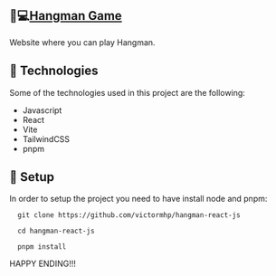 ## 💬💻[Hangman Game](https://hangman-reactjs-game.netlify.app/)

Website where you can play Hangman.


## 🚀 Technologies

Some of the technologies used in this project are the following:

- Javascript
- React
- Vite
- TailwindCSS
- pnpm


## 🔧 Setup

In order to setup the project you need to have install node and pnpm:

 ```
   git clone https://github.com/victormhp/hangman-react-js
 ```
 ```
   cd hangman-react-js
 ```
 ```
   pnpm install
 ```

HAPPY ENDING!!!
